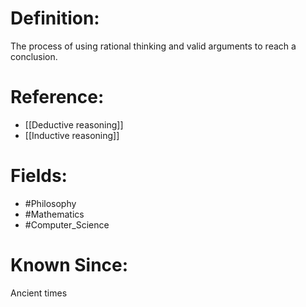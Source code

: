 

# Definition:
The process of using rational thinking and valid arguments to reach a conclusion.

# Reference:
- [[Deductive reasoning]]
- [[Inductive reasoning]]

# Fields: 
- #Philosophy
- #Mathematics
- #Computer_Science

# Known Since:
Ancient times

